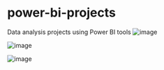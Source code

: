 # power-bi-projects
 Data analysis projects using Power BI tools
 ![image](https://github.com/user-attachments/assets/c3fefd38-d412-4208-874f-3ddcd7947088)

 ![image](https://github.com/user-attachments/assets/42ebc025-27b9-4b3a-b2cf-e2e95a0d80d4)


 ![image](https://github.com/user-attachments/assets/206c201d-29c6-4bec-ae88-d3f9ae62b532)


 




